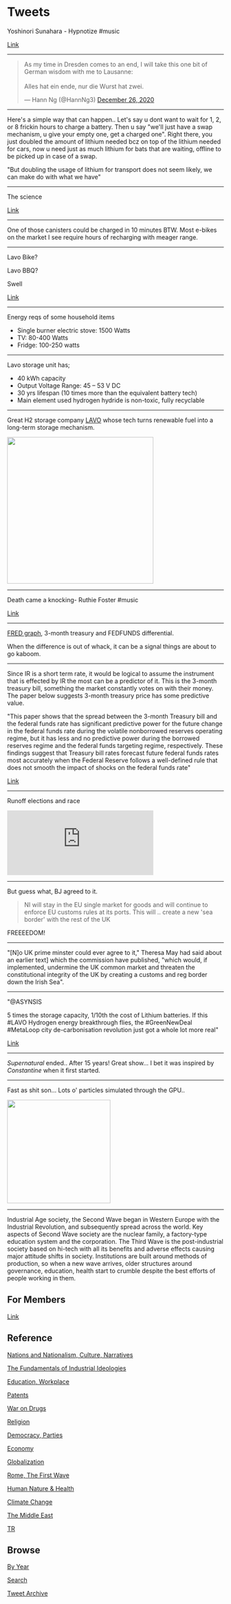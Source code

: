 # Tweets

Yoshinori Sunahara - Hypnotize \#music

[Link](https://youtu.be/MzCi5kr4Aak)

---

<blockquote class="twitter-tweet"><p lang="en" dir="ltr">As my time in Dresden comes to an end, I will take this one bit of German wisdom with me to Lausanne:<br><br>Alles hat ein ende, nur die Wurst hat zwei.</p>&mdash; Hann Ng (@HannNg3) <a href="https://twitter.com/HannNg3/status/1342853384643239947?ref_src=twsrc%5Etfw">December 26, 2020</a></blockquote> <script async src="https://platform.twitter.com/widgets.js" charset="utf-8"></script>

---

Here's a simple way that can happen..  Let's say u dont want to wait
for 1, 2, or 8 frickin hours to charge a battery. Then u say "we'll
just have a swap mechanism, u give your empty one, get a charged
one". Right there, you just doubled the amount of lithium needed bcz
on top of the lithium needed for cars, now u need just as much lithium
for bats that are waiting, offline to be picked up in case of a swap.

"But doubling the usage of lithium for transport does not seem likely,
we can make do with what we have"

---

The science

[Link](https://youtu.be/LS9tbtrKWNE?t=1856)

---

One of those canisters could be charged in 10 minutes BTW. Most
e-bikes on the market I see require hours of recharging with meager
range. 

---

Lavo Bike?

Lavo BBQ?

Swell

[Link](https://youtu.be/LS9tbtrKWNE?t=4643)

---

Energy reqs of some household items

* Single burner electric stove: 1500 Watts
* TV: 80-400 Watts
* Fridge: 100-250 watts

---

Lavo storage unit has;

* 40 kWh capacity
* Output Voltage Range: 45 – 53 V DC
* 30 yrs lifespan (10 times more than the equivalent battery tech)
* Main element used hydrogen hydride is non-toxic, fully recyclable

---

Great H2 storage company [LAVO](https://lavo.com.au) whose tech turns
renewable fuel into a long-term storage mechanism.

<img width="340" src="https://drive.google.com/uc?export=view&id=1_estbcX6JjX12n3KzA9Df0snA5cB4piE"/>

---

Death came a knocking- Ruthie Foster \#music

[Link](https://youtu.be/fHIiWQLhfp4)

---

[FRED graph](2019/05/stats.md#t3mff), 3-month treasury and FEDFUNDS
differential.

When the difference is out of whack, it can be a signal things are
about to go kaboom.

---

Since IR is a short term rate, it would be logical to assume the
instrument that is effected by IR the most can be a predictor of
it. This is the 3-month treasury bill, something the market constantly
votes on with their money. The paper below suggests 3-month treasury
price has some predictive value. 

"This paper shows that the spread between the 3-month Treasury bill and
the federal funds rate has significant predictive power for the future
change in the federal funds rate during the volatile nonborrowed
reserves operating regime, but it has less and no predictive power
during the borrowed reserves regime and the federal funds targeting
regime, respectively. These findings suggest that Treasury bill rates
forecast future federal funds rates most accurately when the Federal
Reserve follows a well-defined rule that does not smooth the impact of
shocks on the federal funds rate"

[Link](http://dept.ku.edu/~empirics/Courses/Econ918/Simon-90.pdf)

---

Runoff elections and race

<iframe width="340" src="https://www.youtube.com/embed/XIaF5vfvrEs?start=157&end=229" frameborder="0" allow="accelerometer; autoplay; clipboard-write; encrypted-media; gyroscope; picture-in-picture" allowfullscreen></iframe>

---

But guess what, BJ agreed to it.

>NI will stay in the EU single market for goods and will continue to
>enforce EU customs rules at its ports. This will .. create a new 'sea
>border' with the rest of the UK

FREEEEDOM!

---

"[N]o UK prime minster could ever agree to it," Theresa May had said
about an earlier text] which the commission have published, "which
would, if implemented, undermine the UK common market and threaten the
constitutional integrity of the UK by creating a customs and reg
border down the Irish Sea".

---

"@ASYNSIS

5 times the storage capacity, 1/10th the cost of Lithium batteries.
If this #LAVO Hydrogen energy breakthrough flies, the #GreenNewDeal
\#MetaLoop city de-carbonisation revolution just got a whole lot more
real"

[Link](https://twitter.com/ASYNSIS/status/1278853825370025984)

---

*Supernatural* ended.. After 15 years! Great show... I bet it was
 inspired by *Constantine* when it first started.

---

Fast as shit son... Lots o' particles simulated through the GPU..

<img width="240" src="https://drive.google.com/uc?export=view&id=1egl3wROzd8_VBA9qqEnVLwz1dBQmuYmi"/>

---

Industrial Age society, the Second Wave began in Western Europe with
the Industrial Revolution, and subsequently spread across the
world. Key aspects of Second Wave society are the nuclear family, a
factory-type education system and the corporation. The Third Wave is
the post-industrial society based on hi-tech with all its benefits and
adverse effects causing major attitude shifts in society. Institutions
are built around methods of production, so when a new wave arrives,
older structures around governance, education, health start to crumble
despite the best efforts of people working in them.

## For Members

[Link](https://thirdwave-members.herokuapp.com)

## Reference

[Nations and Nationalism, Culture, Narratives](/2013/02/nations-and-nationalism.md)

[The Fundamentals of Industrial Ideologies](/2011/04/fundamentals-of-industrial-ideologies.md)

[Education, Workplace](2017/09/education-workplace.md)

[Patents](/2018/09/patents.md)

[War on Drugs](/2019/11/war-on-drugs.md)

[Religion](/2015/04/god-religion.md)

[Democracy, Parties](/2016/11/democracy.md)

[Economy](/2018/05/economy.md)

[Globalization](/2018/09/globalization.md)

[Rome, The First Wave](/2017/12/rome.md)

[Human Nature & Health](/2020/07/human-nature.md)

[Climate Change](/2018/12/climate.md)

[The Middle East](/2019/07/middleeast.md)

[TR](../tr)

## Browse

[By Year](years.md)

[Search](search.html)

[Tweet Archive](/tweets/README.md)


